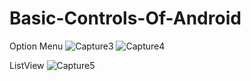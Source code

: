 # Basic-Controls-Of-Android
 Option Menu
![Capture3](https://user-images.githubusercontent.com/61504827/117892464-660ff780-b2d6-11eb-9f34-44f3111ac4d2.PNG)
![Capture4](https://user-images.githubusercontent.com/61504827/117893478-1f230180-b2d8-11eb-9bb7-bce722475610.PNG)

ListView  ![Capture5](https://user-images.githubusercontent.com/61504827/117893728-96f12c00-b2d8-11eb-85eb-d9c7872f7f31.PNG)
